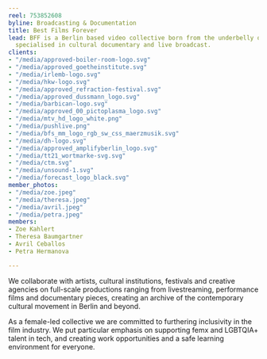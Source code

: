 ```yaml
---
reel: 753852608
byline: Broadcasting & Documentation
title: Best Films Forever
lead: BFF is a Berlin based video collective born from the underbelly of the internet,
  specialised in cultural documentary and live broadcast.
clients:
- "/media/approved-boiler-room-logo.svg"
- "/media/approved_goetheinstitute.svg"
- "/media/irlemb-logo.svg"
- "/media/hkw-logo.svg"
- "/media/approved_refraction-festival.svg"
- "/media/approved_dussmann_logo.svg"
- "/media/barbican-logo.svg"
- "/media/approved_00_pictoplasma_logo.svg"
- "/media/mtv_hd_logo_white.png"
- "/media/pushlive.png"
- "/media/bfs_mm_logo_rgb_sw_css_maerzmusik.svg"
- "/media/dh-logo.svg"
- "/media/approved_amplifyberlin_logo.svg"
- "/media/tt21_wortmarke-svg.svg"
- "/media/ctm.svg"
- "/media/unsound-1.svg"
- "/media/forecast_logo_black.svg"
member_photos:
- "/media/zoe.jpeg"
- "/media/theresa.jpeg"
- "/media/avril.jpeg"
- "/media/petra.jpeg"
members:
- Zoe Kahlert
- Theresa Baumgartner
- Avril Ceballos
- Petra Hermanova

---
```

​We collaborate with artists, cultural institutions, festivals and creative agencies on full-scale productions ranging from livestreaming, performance films and documentary pieces, creating an archive of the contemporary cultural movement in Berlin and beyond.

As a female-led collective we are committed to furthering inclusivity in the film industry. We put particular emphasis on supporting femx and LGBTQIA+ talent in tech, and creating work opportunities and a safe learning environment for everyone.